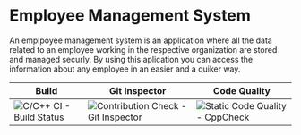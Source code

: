 # Employee Management System

An emplpoyee management system is an application where all the data related to an employee working in the respective organization are stored and managed securly. By using this aplication you can access the information about any employee in an easier and a quiker way.

| Build | Git Inspector | Code Quality |
|--------|-------------------|---------------------|
| ![C/C++ CI - Build Status](https://github.com/AnnapoornaDevarasetty/MiniProject_C_260913/actions/workflows/c-cpp.yml/badge.svg) | ![Contribution Check - Git Inspector](https://github.com/AnnapoornaDevarasetty/MiniProject_C_260913/actions/workflows/Gitinspector.yml/badge.svg)| ![Static Code Quality - CppCheck](https://github.com/AnnapoornaDevarasetty/MiniProject_C_260913/actions/workflows/cpp.yml/badge.svg)|